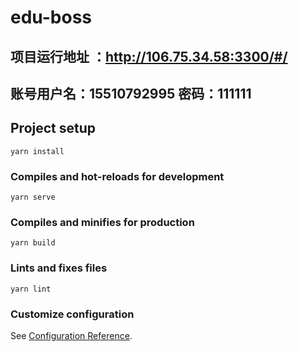 # edu-boss

## 项目运行地址 ：http://106.75.34.58:3300/#/

## 账号用户名：15510792995 密码：111111
## Project setup
```
yarn install
```

### Compiles and hot-reloads for development
```
yarn serve
```

### Compiles and minifies for production
```
yarn build
```

### Lints and fixes files
```
yarn lint
```

### Customize configuration
See [Configuration Reference](https://cli.vuejs.org/config/).
